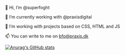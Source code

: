 👋 Hi, I’m @superfoght

🔨 I’m currently working with @praxisdigital

🎨 I’m working with projects based on CSS, HTML and JS

📫 You can write to me on bfo@praxis.dk

[![Anurag's GitHub stats](https://github-readme-stats.vercel.app/api?username=superfoght)](https://github.com/anuraghazra/github-readme-stats)


<!---
superfoght/superfoght is a ✨ special ✨ repository because its `README.md` (this file) appears on your GitHub profile.
You can click the Preview link to take a look at your changes.
--->
